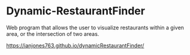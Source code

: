 # Dynamic-RestaurantFinder
Web program that allows the user to visualize restaurants within a given area, or the intersection of two areas.

https://ianjones763.github.io/dynamicRestaurantFinder/
